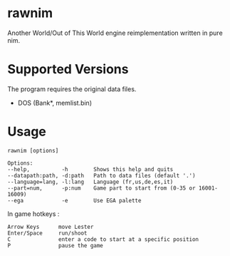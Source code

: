 # rawnim

Another World/Out of This World engine reimplementation written in pure nim.

# Supported Versions

The program requires the original data files.

* DOS (Bank*, memlist.bin)

# Usage

    rawnim [options]

    Options:  
    --help,          -h        Shows this help and quits
    --datapath:path, -d:path   Path to data files (default '.')
    --language=lang, -l:lang   Language (fr,us,de,es,it)
    --part=num,      -p:num    Game part to start from (0-35 or 16001-16009)
    --ega            -e        Use EGA palette

In game hotkeys :

    Arrow Keys      move Lester
    Enter/Space     run/shoot
    C               enter a code to start at a specific position
    P               pause the game